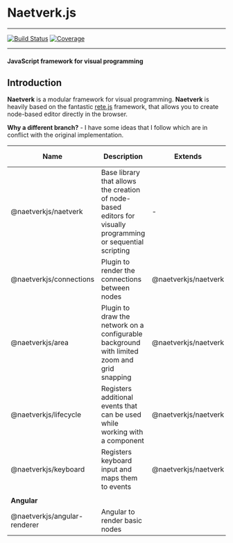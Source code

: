 # Naetverk.js

---

[![Build Status](https://travis-ci.org/naetverkjs/naetverk.svg?branch=master)](https://travis-ci.org/naetverkjs/naetverk)
[![Coverage](https://sonarcloud.io/api/project_badges/measure?project=naetverkjs_naetverk&metric=coverage)](https://sonarcloud.io/dashboard?id=naetverkjs_naetverk)

---

#### JavaScript framework for visual programming

## Introduction

**Naetverk** is a modular framework for visual programming. **Naetverk** is heavily based on the fantastic [rete.js](https://github.com/retejs/rete) framework,
that allows you to create node-based editor directly in the browser.

**Why a different branch?** - I have some ideas that I follow which are in conflict with the original implementation.

| Name                         | Description                                                                                                  | Extends              | Readme / Docs                                                                                     |
| ---------------------------- | ------------------------------------------------------------------------------------------------------------ | -------------------- | ------------------------------------------------------------------------------------------------- |
| @naetverkjs/naetverk         | Base library that allows the creation of node-based editors for visually programming or sequential scripting | -                    | [Readme](https://github.com/naetverkjs/naetverk/blob/master/packages/naetverk/README.md)          |
| @naetverkjs/connections      | Plugin to render the connections between nodes                                                               | @naetverkjs/naetverk | [Readme](https://github.com/naetverkjs/naetverk/blob/master/packages/area-plugin/README.md)       |
| @naetverkjs/area             | Plugin to draw the network on a configurable background with limited zoom and grid snapping                  | @naetverkjs/naetverk | [Readme](https://github.com/naetverkjs/naetverk/blob/master/packages/connection-plugin/README.md) |
| @naetverkjs/lifecycle        | Registers additional events that can be used while working with a component                                  | @naetverkjs/naetverk | [Readme](https://github.com/naetverkjs/naetverk/blob/master/packages/lifecycle-plugin/README.md)  |
| @naetverkjs/keyboard         | Registers keyboard input and maps them to events                                                                         | @naetverkjs/naetverk | [Readme](https://github.com/naetverkjs/naetverk/blob/master/packages/keyboard-plugin/README.md)   |
|                              |                                                                                                              |                      |                                                                                                   |
| **Angular**                  |                                                                                                              |                      |                                                                                                   |
| @naetverkjs/angular-renderer | Angular to render basic nodes                                                                                |                      | [Readme](https://github.com/naetverkjs/naetverk/blob/master/packages/angular-renderer/README.md)  |
